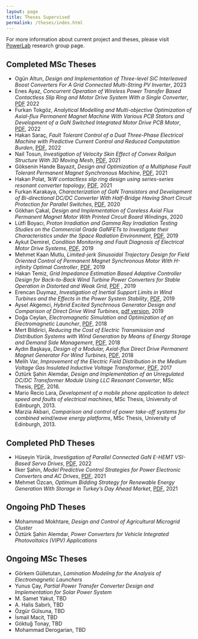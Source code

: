 ```yaml
---
layout: page
title: Theses Supervised
permalink: /theses/index.html
---
```


For more information about current project and theses, please visit [PowerLab](http://power.eee.metu.edu.tr) research group page.

## Completed MSc Theses

- Ogün Altun, *Design and Implementation of Three-level SiC Interleaved Boost Converters For A Grid Connected Multi-String PV Inverter*, 2023
- Enes Ayaz, *Concurrent Operation of Wireless Power Transfer Based Contactless Slip Ring and Motor Drive System With a Single Converter*, [PDF](https://open.metu.edu.tr/handle/11511/98783) 2022 
- Furkan Tokgöz, *Analytical Modelling and Multi-objective Optimization of Axial-flux Permanent Magnet Machine With Various PCB Stators and Development of a GaN Switched Integrated Motor Drive PCB Motor*, [PDF](https://open.metu.edu.tr/bitstream/handle/11511/97372/furkanTokgozMscThesis.pdf), 2022
- Hakan Saraç, *Fault Tolerant Control of a Dual Three-Phase Electrical Machine with Predictive Current Control and Reduced Computation Burden*, [PDF](https://open.metu.edu.tr/bitstream/handle/11511/96722/index.pdf), 2022
- Nail Tosun, *Investigation of Velocity Skin Effect of Convex Railgun Structure With 3D Moving Mesh*, [PDF](https://open.metu.edu.tr/bitstream/handle/11511/93126/Tez_NailTosun.pdf), 2021
- Göksenin Hande Bayazıt, *Design and Optimization of a Multiphase Fault Tolerant Permanent Magnet Synchronous Machine*, [PDF](https://open.metu.edu.tr/bitstream/handle/11511/92181/GHB_MScThesis_AckAdded(1).pdf), 2021
- Hakan Polat, *1kW contactless slip ring design using series-series resonant converter topology*,  [PDF](https://open.metu.edu.tr/handle/11511/91475), 2021 
- Furkan Karakaya, *Characterization of GaN Transistors and Development of Bi-directional DC/DC Converter With Half-Bridge Having Short Circuit Protection for Parallel Switches*, [PDF](http://etd.lib.metu.edu.tr/upload/12625716/index.pdf), 2020
- Gökhan Çakal, *Design and Implementation of Coreless Axial Flux Permanent Magnet Motor With Printed Circuit Board Windings*, 2020
- Lütfi Boyacı, *Proton Irradiation and Gamma Ray Irradiation Testing Studies on the Commercial Grade GaNFETs to Investigate their Characteristics under the Space Radiation Environment*, [PDF](http://etd.lib.metu.edu.tr/upload/12624501/index.pdf), 2019
- Aykut Demirel, *Condition Monitoring and Fault Diagnosis of Electrical Motor Drive Systems*, [PDF](http://etd.lib.metu.edu.tr/upload/12624287/index.pdf), 2019
- Mehmet Kaan Mutlu, *Limited-jerk Sinusoidal Trajectory Design for Field Oriented Control of Permanent Magnet Synchronous Motor With H-infinity Optimal Controller*, [PDF](http://etd.lib.metu.edu.tr/upload/12624523/index.pdf), 2019
- Hakan Temiz, *Grid Impedance Estimation Based Adaptive Controller Design for Back-to-Back Wind Turbine Power Converters for Stable Operation in Distorted and Weak Grid*, [PDF](http://etd.lib.metu.edu.tr/upload/12624035/index.pdf) , 2019
- Erencan Duymaz, *Investigation of Inertial Support Limits in Wind Turbines and the Effects in the Power System Stability*, [PDF](http://etd.lib.metu.edu.tr/upload/12623038/index.pdf), 2019
- Aysel Akgemci, *Hybrid Excited Synchrnous Generator Design and Comparison of Direct Drive Wind Turbines*, [pdf version](http://etd.lib.metu.edu.tr/upload/12623039/index.pdf), 2019
- Doğa Ceylan, *Electromagnetic Simulation and Optimization of an Electromagnetic Launcher*, [PDF](http://etd.lib.metu.edu.tr/upload/12622547/index.pdf), 2018
- Mert Bildirici, *Reducing the Cost of Electric Transmission and Distribution Systems with Wind Generation by Means of Energy Storage and Demand Side Management*, [PDF](http://etd.lib.metu.edu.tr/upload/12621855/index.pdf), 2018
- Aydın Başkaya, *Design of a Modular, Axial-flux Direct Drive Permanent
Magnet Generator For Wind Turbines*,  [PDF](http://etd.lib.metu.edu.tr/upload/12621854/index.pdf), 2018
- Melih Var, *Improvement of the Electric Field Distribution in the Medium Voltage Gas Insulated Inductive Voltage Transformer*, [PDF](http://etd.lib.metu.edu.tr/upload/12621341/index.pdf), 2017
- Öztürk Şahin Alemdar, *Design and Implementation of an Unregulated DC/DC Transformer Module Using LLC Resonant Converter*, MSc Thesis, [PDF](http://etd.lib.metu.edu.tr/upload/12620665/index.pdf), 2016. 
- Mario Recio Lara, *Development of a mobile phone application to detect speed and faults of electrical machines*, MSc Thesis, University of Edinburgh, 2013.
- Marzia Akbari, *Comparison and control of power take-off systems for combined wind/wave energy platforms*, MSc Thesis, University of Edinburgh, 2013.

## Completed PhD Theses

- Hüseyin Yürük, *Investigation of Parallel Connected GaN E-HEMT VSI-Based Servo Drives*, [PDF](https://open.metu.edu.tr/bitstream/handle/11511/96074/METU_Thesis_Hyuruk_Jan2022_v3.pdf), 2022
- İlker Şahin, *Model Predictive Control Strategies for Power Electronic Converters and AC Drives*, [PDF](https://open.metu.edu.tr/bitstream/handle/11511/93273/ilkersahinPhD.pdf), 2021
- Mehmet Özcan, *Optimum Bidding Strategy for Renewable Energy Generation With Storage in Turkey’s Day Ahead Market*, [PDF](https://open.metu.edu.tr/bitstream/handle/11511/94261/MOZCAN_Phd_Thesis-Library.pdf), 2021

## Ongoing PhD Theses

- Mohammad Mokhtare, *Design and Control of Agricultural Microgrid Cluster*
- Öztürk Şahin Alemdar, *Power Converters for Vehicle Integrated Photovoltaics (VIPV) Applications*

## Ongoing MSc Theses

- Görkem Gülletutan, *Lamination Modeling for the Analysis of Electromagnetic Launchers*
- Yunus Çay, *Partial Power Transfer Converter Design and Implementation for Solar Power System*
- M. Samet Yakut, TBD
- A. Halis Sabırlı, TBD
- Özgür Gülsuna, TBD
- İsmail Macit, TBD
- Göktuğ Tonay, TBD
- Mohammad Derogarian, TBD

